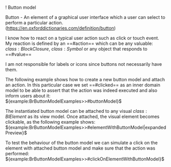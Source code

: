 ! Button model

Button -  An element of a graphical user interface which a user can select to perform a particular action.
(https://en.oxforddictionaries.com/definition/button)

I know how to react on a typical user action such as click or touch event. My reaction is defined by an ==#action== which can be any valuable:  ${class:BlockClosure}$, ${class:Symbol}$ or any object that responds to ==#value==

I am not responsible for labels or icons since buttons not necessarily have them.

The following example shows how to create a new button model and attach an action. In this particular case we set ==#clicked== as an inner domain model to be able to assert that the action  was indeed executed and also inform users about it:
${example:BrButtonModelExamples>>#buttonModel}$

The instantiated button model can be attached to any visual ${class:BlElement}$ as its view model. Once attached, the visual element becomes clickable, as the following example shows:
${example:BrButtonModelExamples>>#elementWithButtonModel|expandedPreview}$

To test the behaviour of the button model we can simulate a click on the element with attached button model and make sure that the action was performed:
${example:BrButtonModelExamples>>#clickOnElementWithButtonModel}$